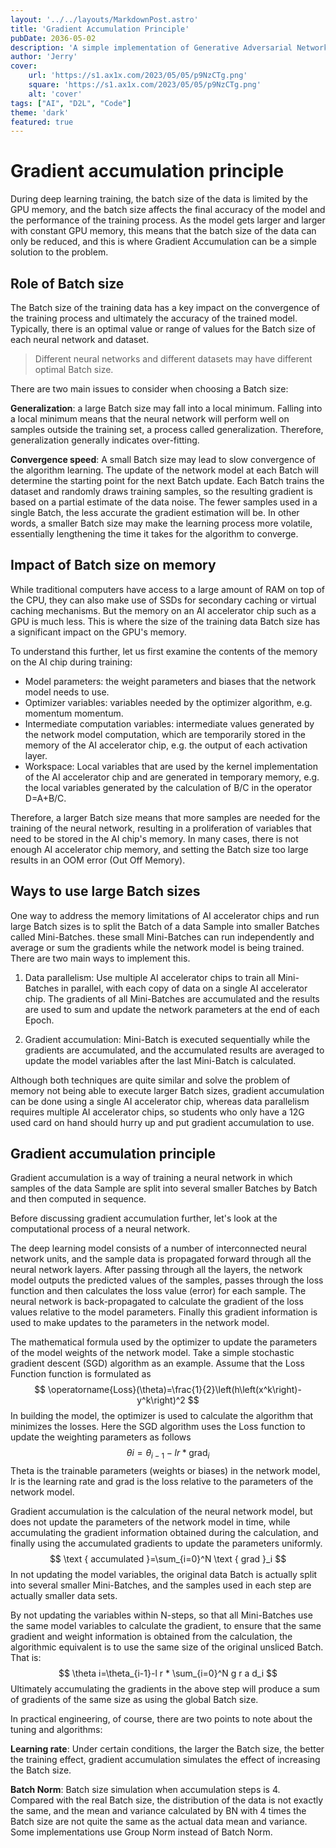 ```yaml
---
layout: '../../layouts/MarkdownPost.astro'
title: 'Gradient Accumulation Principle'
pubDate: 2036-05-02
description: 'A simple implementation of Generative Adversarial Networks'
author: 'Jerry'
cover:
    url: 'https://s1.ax1x.com/2023/05/05/p9NzCTg.png'
    square: 'https://s1.ax1x.com/2023/05/05/p9NzCTg.png'
    alt: 'cover'
tags: ["AI", "D2L", "Code"]
theme: 'dark'
featured: true
---
```

# Gradient accumulation principle

During deep learning training, the batch size of the data is limited by the GPU memory, and the batch size affects the final accuracy of the model and the performance of the training process. As the model gets larger and larger with constant GPU memory, this means that the batch size of the data can only be reduced, and this is where Gradient Accumulation can be a simple solution to the problem.

## Role of Batch size

The Batch size of the training data has a key impact on the convergence of the training process and ultimately the accuracy of the trained model. Typically, there is an optimal value or range of values for the Batch size of each neural network and dataset.

> Different neural networks and different datasets may have different optimal Batch size.

There are two main issues to consider when choosing a Batch size:

**Generalization**: a large Batch size may fall into a local minimum. Falling into a local minimum means that the neural network will perform well on samples outside the training set, a process called generalization. Therefore, generalization generally indicates over-fitting.

**Convergence speed**: A small Batch size may lead to slow convergence of the algorithm learning. The update of the network model at each Batch will determine the starting point for the next Batch update. Each Batch trains the dataset and randomly draws training samples, so the resulting gradient is based on a partial estimate of the data noise. The fewer samples used in a single Batch, the less accurate the gradient estimation will be. In other words, a smaller Batch size may make the learning process more volatile, essentially lengthening the time it takes for the algorithm to converge.

## Impact of Batch size on memory

While traditional computers have access to a large amount of RAM on top of the CPU, they can also make use of SSDs for secondary caching or virtual caching mechanisms. But the memory on an AI accelerator chip such as a GPU is much less. This is where the size of the training data Batch size has a significant impact on the GPU's memory.

To understand this further, let us first examine the contents of the memory on the AI chip during training:

- Model parameters: the weight parameters and biases that the network model needs to use.
- Optimizer variables: variables needed by the optimizer algorithm, e.g. momentum momentum.
- Intermediate computation variables: intermediate values generated by the network model computation, which are temporarily stored in the memory of the AI accelerator chip, e.g. the output of each activation layer.
- Workspace: Local variables that are used by the kernel implementation of the AI accelerator chip and are generated in temporary memory, e.g. the local variables generated by the calculation of B/C in the operator D=A+B/C.

Therefore, a larger Batch size means that more samples are needed for the training of the neural network, resulting in a proliferation of variables that need to be stored in the AI chip's memory. In many cases, there is not enough AI accelerator chip memory, and setting the Batch size too large results in an OOM error (Out Off Memory).

## Ways to use large Batch sizes

One way to address the memory limitations of AI accelerator chips and run large Batch sizes is to split the Batch of a data Sample into smaller Batches called Mini-Batches. these small Mini-Batches can run independently and average or sum the gradients while the network model is being trained. There are two main ways to implement this.

1) Data parallelism: Use multiple AI accelerator chips to train all Mini-Batches in parallel, with each copy of data on a single AI accelerator chip. The gradients of all Mini-Batches are accumulated and the results are used to sum and update the network parameters at the end of each Epoch.

2) Gradient accumulation: Mini-Batch is executed sequentially while the gradients are accumulated, and the accumulated results are averaged to update the model variables after the last Mini-Batch is calculated.

Although both techniques are quite similar and solve the problem of memory not being able to execute larger Batch sizes, gradient accumulation can be done using a single AI accelerator chip, whereas data parallelism requires multiple AI accelerator chips, so students who only have a 12G used card on hand should hurry up and put gradient accumulation to use.

## Gradient accumulation principle

Gradient accumulation is a way of training a neural network in which samples of the data Sample are split into several smaller Batches by Batch and then computed in sequence.

Before discussing gradient accumulation further, let's look at the computational process of a neural network.

The deep learning model consists of a number of interconnected neural network units, and the sample data is propagated forward through all the neural network layers. After passing through all the layers, the network model outputs the predicted values of the samples, passes through the loss function and then calculates the loss value (error) for each sample. The neural network is back-propagated to calculate the gradient of the loss values relative to the model parameters. Finally this gradient information is used to make updates to the parameters in the network model.

The mathematical formula used by the optimizer to update the parameters of the model weights of the network model. Take a simple stochastic gradient descent (SGD) algorithm as an example. Assume that the Loss Function function is formulated as
$$
\operatorname{Loss}(\theta)=\frac{1}{2}\left(h\left(x^k\right)-y^k\right)^2
$$
In building the model, the optimizer is used to calculate the algorithm that minimizes the losses. Here the SGD algorithm uses the Loss function to update the weighting parameters as follows
$$
\theta i=\theta_{i-1}-l r * \operatorname{grad}_i
$$
Theta is the trainable parameters (weights or biases) in the network model, lr is the learning rate and grad is the loss relative to the parameters of the network model.

Gradient accumulation is the calculation of the neural network model, but does not update the parameters of the network model in time, while accumulating the gradient information obtained during the calculation, and finally using the accumulated gradients to update the parameters uniformly.
$$
\text { accumulated }=\sum_{i=0}^N \text { grad }_i
$$
In not updating the model variables, the original data Batch is actually split into several smaller Mini-Batches, and the samples used in each step are actually smaller data sets.

By not updating the variables within N-steps, so that all Mini-Batches use the same model variables to calculate the gradient, to ensure that the same gradient and weight information is obtained from the calculation, the algorithmic equivalent is to use the same size of the original unsliced Batch. That is:
$$
\theta i=\theta_{i-1}-l r * \sum_{i=0}^N g r a d_i
$$
Ultimately accumulating the gradients in the above step will produce a sum of gradients of the same size as using the global Batch size.

In practical engineering, of course, there are two points to note about the tuning and algorithms:

**Learning rate**: Under certain conditions, the larger the Batch size, the better the training effect, gradient accumulation simulates the effect of increasing the Batch size.

**Batch Norm**: Batch size simulation when accumulation steps is 4. Compared with the real Batch size, the distribution of the data is not exactly the same, and the mean and variance calculated by BN with 4 times the Batch size are not quite the same as the actual data mean and variance. Some implementations use Group Norm instead of Batch Norm.